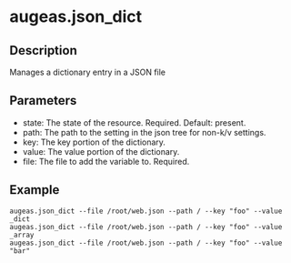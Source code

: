 # augeas.json_dict

## Description

Manages a dictionary entry in a JSON file

## Parameters

* state: The state of the resource. Required. Default: present.
* path: The path to the setting in the json tree for non-k/v settings.
* key: The key portion of the dictionary.
* value: The value portion of the dictionary.
* file: The file to add the variable to. Required.

## Example

```shell
augeas.json_dict --file /root/web.json --path / --key "foo" --value _dict
augeas.json_dict --file /root/web.json --path / --key "foo" --value _array
augeas.json_dict --file /root/web.json --path / --key "foo" --value "bar"
```

